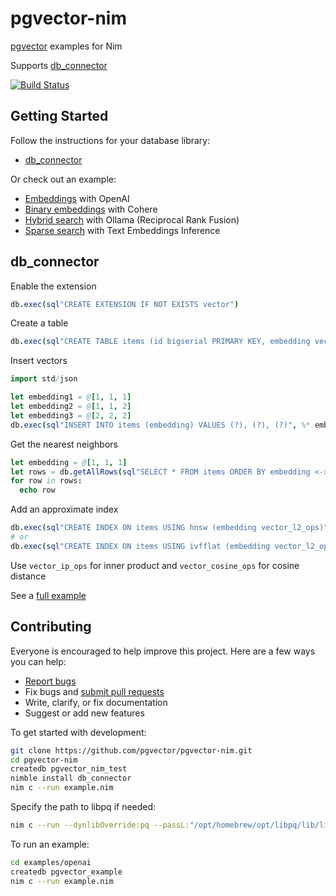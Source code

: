 # pgvector-nim

[pgvector](https://github.com/pgvector/pgvector) examples for Nim

Supports [db_connector](https://github.com/nim-lang/db_connector)

[![Build Status](https://github.com/pgvector/pgvector-nim/actions/workflows/build.yml/badge.svg)](https://github.com/pgvector/pgvector-nim/actions)

## Getting Started

Follow the instructions for your database library:

- [db_connector](#db_connector)

Or check out an example:

- [Embeddings](examples/openai/example.nim) with OpenAI
- [Binary embeddings](examples/cohere/example.nim) with Cohere
- [Hybrid search](examples/hybrid/example.nim) with Ollama (Reciprocal Rank Fusion)
- [Sparse search](examples/sparse/example.nim) with Text Embeddings Inference

## db_connector

Enable the extension

```nim
db.exec(sql"CREATE EXTENSION IF NOT EXISTS vector")
```

Create a table

```nim
db.exec(sql"CREATE TABLE items (id bigserial PRIMARY KEY, embedding vector(3))")
```

Insert vectors

```nim
import std/json

let embedding1 = @[1, 1, 1]
let embedding2 = @[1, 1, 2]
let embedding3 = @[2, 2, 2]
db.exec(sql"INSERT INTO items (embedding) VALUES (?), (?), (?)", %* embedding1, %* embedding2, %* embedding3)
```

Get the nearest neighbors

```nim
let embedding = @[1, 1, 1]
let rows = db.getAllRows(sql"SELECT * FROM items ORDER BY embedding <-> ? LIMIT 5", %* embedding)
for row in rows:
  echo row
```

Add an approximate index

```nim
db.exec(sql"CREATE INDEX ON items USING hnsw (embedding vector_l2_ops)")
# or
db.exec(sql"CREATE INDEX ON items USING ivfflat (embedding vector_l2_ops) WITH (lists = 100)")
```

Use `vector_ip_ops` for inner product and `vector_cosine_ops` for cosine distance

See a [full example](example.nim)

## Contributing

Everyone is encouraged to help improve this project. Here are a few ways you can help:

- [Report bugs](https://github.com/pgvector/pgvector-nim/issues)
- Fix bugs and [submit pull requests](https://github.com/pgvector/pgvector-nim/pulls)
- Write, clarify, or fix documentation
- Suggest or add new features

To get started with development:

```sh
git clone https://github.com/pgvector/pgvector-nim.git
cd pgvector-nim
createdb pgvector_nim_test
nimble install db_connector
nim c --run example.nim
```

Specify the path to libpq if needed:

```sh
nim c --run --dynlibOverride:pq --passL:"/opt/homebrew/opt/libpq/lib/libpq.dylib" example.nim
```

To run an example:

```sh
cd examples/openai
createdb pgvector_example
nim c --run example.nim
```
